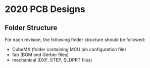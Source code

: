 # 2020 PCB Designs

## Folder Structure 
For each revision, the following folder structure should be followed:
- CubeMX (folder containing MCU pin configuration file)
- fab (BOM and Gerber files)
- mechanical (DXF, STEP, SLDPRT files)
